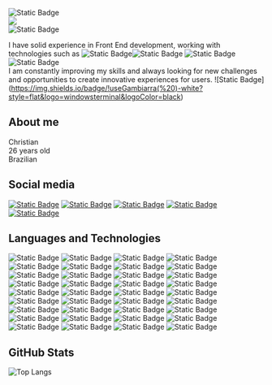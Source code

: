 <!--![GitHub followers](https://img.shields.io/github/followers/sirguilherme97?color=111&logo=github&logoColor=fff&style=for-the-badge)*/-->
![Static Badge](https://img.shields.io/badge/Hello%20World-white?style=for-the-badge&logo=windowsterminal&logoColor=black)<br/>
![](https://komarev.com/ghpvc/?username=sirguilherme97&style=for-the-badge&color=gray)</br> 
![Static Badge](https://img.shields.io/badge/npm%20add%20frontend-Guilherme%20Henrique-black?style=for-the-badge&logo=npm&labelColor=gray&color=darkviolet)

I have solid experience in Front End development, working with technologies such as ![Static Badge](https://img.shields.io/badge/React%20Native-61DAFB?style=flat&logo=React&logoColor=black)![Static Badge](https://img.shields.io/badge/Next.js-black?style=flat&logo=next.js&logoColor=white) 
![Static Badge](https://img.shields.io/badge/Vite-black?style=flat&logo=vite)![Static Badge](https://img.shields.io/badge/GraphQL-black?style=flat&logo=graphql&logoColor=E10098) 
<br/>I am constantly improving my skills and always looking for new challenges and opportunities to create innovative experiences for users. ![Static Badge] (https://img.shields.io/badge/!useGambiarra(%20)-white?style=flat&logo=windowsterminal&logoColor=black)


<h2>About me</h2>
<span>Christian<br/>26 years old<br/>Brazilian</span>

## Social media

<a href="https://www.linkedin.com/in/sirguilherme97/">![Static Badge](https://img.shields.io/badge/Sirguilherme97-black?style=for-the-badge&logo=linkedin&logoColor=blue&color=black)</a>
<a href="https://www.facebook.com/Guilhermehls/">![Static Badge](https://img.shields.io/badge/Guilhermehls-black?style=for-the-badge&logo=facebook&logoColor=blue&color=black)</a>
<a href="https://www.instagram.com/sir._.guilherme/?igsh=MWFwb2pwdWw4dDF5eg%3D%3D">![Static Badge](https://img.shields.io/badge/%40sir.__.guilherme-black?style=for-the-badge&logo=instagram&logoColor=darkpink&color=black)</a>
<a href="https://www.youtube.com/channel/UCrhKC4TO2fF9p_fHZiYYlyA">![Static Badge](https://img.shields.io/badge/Voc%C3%AA-black?style=for-the-badge&logo=youtube&logoColor=%23FF0000)</a>
<a href="https://play.google.com/store/apps/dev?id=8070569476379446009">![Static Badge](https://img.shields.io/badge/GM%20Tech%20Software-black?style=for-the-badge&logo=android&logoColor=olive&color=black)</a>




## Languages and Technologies

![Static Badge](https://img.shields.io/badge/Vercel-black?style=for-the-badge&logo=vercel&logoColor=white)
![Static Badge](https://img.shields.io/badge/JavaScript-%23F7DF1E?style=for-the-badge&logo=JavaScript&logoColor=black)
![Static Badge](https://img.shields.io/badge/React-%2361DAFB?style=for-the-badge&logo=react&logoColor=black)
![Static Badge](https://img.shields.io/badge/Astro-%23BC52EE?style=for-the-badge&logo=astro&logoColor=black)
![Static Badge](https://img.shields.io/badge/Next-000000?style=for-the-badge&logo=next.js&logoColor=white)
![Static Badge](https://img.shields.io/badge/NestJS-%23E0234E?style=for-the-badge&logo=nestJS&logoColor=white)
![Static Badge](https://img.shields.io/badge/VueJS-%234FC08D?style=for-the-badge&logo=vuedotjs&logoColor=white)
![Static Badge](https://img.shields.io/badge/Vite-%23646CFF?style=for-the-badge&logo=Vite&logoColor=white)
![Static Badge](https://img.shields.io/badge/Node.js-%23339933?style=for-the-badge&logo=Node.js&logoColor=white)
![Static Badge](https://img.shields.io/badge/pocketbase-%23B8DBE4?style=for-the-badge&logo=pocketbase&logoColor=black)
![Static Badge](https://img.shields.io/badge/GraphQL-%23E10098?style=for-the-badge&logo=graphql&logoColor=white)
![Static Badge](https://img.shields.io/badge/Apollo-%23311C87?style=for-the-badge&logo=apollographql&logoColor=white)
![Static Badge](https://img.shields.io/badge/TailwindCSS-%2306B6D4?style=for-the-badge&logo=Tailwind%20css&logoColor=white)
![Static Badge](https://img.shields.io/badge/Unity-white?style=for-the-badge&logo=unity&logoColor=black)
![Static Badge](https://img.shields.io/badge/SASS-%23CC6699?style=for-the-badge&logo=sass&logoColor=white)
![Static Badge](https://img.shields.io/badge/Android%20Studio-%233DDC84?style=for-the-badge&logo=androidstudio&logoColor=white)
![Static Badge](https://img.shields.io/badge/MySQL-%234479A1?style=for-the-badge&logo=mysql&logoColor=white)
![Static Badge](https://img.shields.io/badge/auth0-%23EB5424?style=for-the-badge&logo=auth0&logoColor=white)
![Static Badge](https://img.shields.io/badge/codeblocks-%2341AD48?style=for-the-badge&logo=codeblocks&logoColor=white)
![Static Badge](https://img.shields.io/badge/Figma-%23F24E1E?style=for-the-badge&logo=figma&logoColor=white)
![Static Badge](https://img.shields.io/badge/Firebase-%23FFCA28?style=for-the-badge&logo=firebase&logoColor=black)
![Static Badge](https://img.shields.io/badge/stackoverflow-%23F58025?style=for-the-badge&logo=stackoverflow&logoColor=black)
![Static Badge](https://img.shields.io/badge/HTML5-%23E34F26?style=for-the-badge&logo=html5&logoColor=white)
![Static Badge](https://img.shields.io/badge/TypeScript-%233178C6?style=for-the-badge&logo=typescript&logoColor=white)
![Static Badge](https://img.shields.io/badge/PWA-%235A0FC8?style=for-the-badge&logo=pwa&logoColor=white)
![Static Badge](https://img.shields.io/badge/C-%23A8B9CC?style=for-the-badge&logo=c&logoColor=white)
![Static Badge](https://img.shields.io/badge/C%2B%2B-%2300599C?style=for-the-badge&logo=c%2B%2B&logoColor=white)
![Static Badge](https://img.shields.io/badge/C%23-%23512BD4?style=for-the-badge&logo=C%23&logoColor=white)
![Static Badge](https://img.shields.io/badge/Python-%233776AB?style=for-the-badge&logo=Python&logoColor=white)
![Static Badge](https://img.shields.io/badge/Blender-%23E87D0D?style=for-the-badge&logo=blender&logoColor=white)
![Static Badge](https://img.shields.io/badge/Trello-%230052CC?style=for-the-badge&logo=trello&logoColor=white)
![Static Badge](https://img.shields.io/badge/sketchup-%23005F9E?style=for-the-badge&logo=sketchup&logoColor=white)
![Static Badge](https://img.shields.io/badge/Meta-%230467DF?style=for-the-badge&logo=Meta&logoColor=white)
![Static Badge](https://img.shields.io/badge/VSCODE-%23007ACC?style=for-the-badge&logo=visualstudiocode&logoColor=white)
![Static Badge](https://img.shields.io/badge/Discord-%235865F2?style=for-the-badge&logo=discord&logoColor=white)
![Static Badge](https://img.shields.io/badge/Linkedin-%230A66C2?style=for-the-badge&logo=Linkedin&logoColor=white)


## GitHub Stats

![Top Langs](https://github-readme-stats.vercel.app/api/top-langs/?username=sirguilherme97&layout=compact&theme=ocean_dark&count_private=true)
